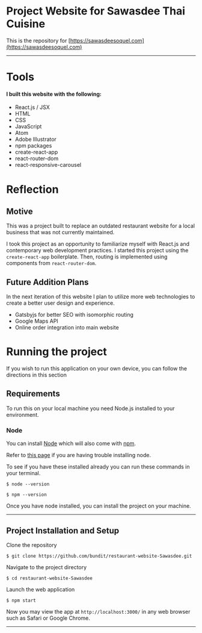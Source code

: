 # Project Website for Sawasdee Thai Cuisine

This is the repository for [https://sawasdeesoquel.com](https://sawasdeesoquel.com)
___
# Tools
#### I built this website with the following:
* React.js / JSX
* HTML
* CSS
* JavaScript
* Atom
* Adobe Illustrator
* npm packages
 * create-react-app
 * react-router-dom
 * react-responsive-carousel

# Reflection

## Motive

This was a project built to replace an outdated restaurant website for a local business that was not currently maintained.

I took this project as an opportunity to familiarize myself with React.js and contemporary web development practices. I started this project using the `create-react-app` boilerplate. Then, routing is implemented using components from `react-router-dom`.

## Future Addition Plans
In the next iteration of this website I plan to utilize more web technologies to create a better user design and experience.

* Gatsbyjs for better SEO with isomorphic routing
* Google Maps API
* Online order integration into main website

# Running the project
If you wish to run this application on your own device, you can follow the directions in this section

## Requirements
To run this on your local machine you need Node.js installed to your environment.

### Node
You can install [Node](https://nodejs.org/en/) which will also come with [npm](https://www.npmjs.com/).

Refer to [this page](https://nodejs.org/en/download/package-manager/) if you are having trouble installing node.

To see if you have these installed already you can run these commands in your terminal.
```
$ node --version
```
```
$ npm --version
```
Once you have node installed, you can install the project on your machine.
___
## Project Installation and Setup

Clone the repository
```
$ git clone https://github.com/bundit/restaurant-website-Sawasdee.git
```
Navigate to the project directory
```
$ cd restaurant-website-Sawasdee
```
Launch the web application
```
$ npm start
```
Now you may view the app at `http://localhost:3000/` in any web browser such as Safari or Google Chrome.
___
